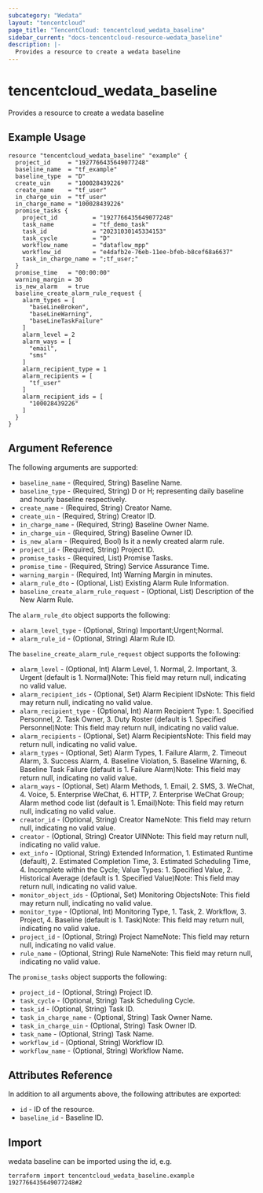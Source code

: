 ```yaml
---
subcategory: "Wedata"
layout: "tencentcloud"
page_title: "TencentCloud: tencentcloud_wedata_baseline"
sidebar_current: "docs-tencentcloud-resource-wedata_baseline"
description: |-
  Provides a resource to create a wedata baseline
---
```


# tencentcloud_wedata_baseline

Provides a resource to create a wedata baseline

## Example Usage

```hcl
resource "tencentcloud_wedata_baseline" "example" {
  project_id     = "1927766435649077248"
  baseline_name  = "tf_example"
  baseline_type  = "D"
  create_uin     = "100028439226"
  create_name    = "tf_user"
  in_charge_uin  = "tf_user"
  in_charge_name = "100028439226"
  promise_tasks {
    project_id          = "1927766435649077248"
    task_name           = "tf_demo_task"
    task_id             = "20231030145334153"
    task_cycle          = "D"
    workflow_name       = "dataflow_mpp"
    workflow_id         = "e4dafb2e-76eb-11ee-bfeb-b8cef68a6637"
    task_in_charge_name = ";tf_user;"
  }
  promise_time   = "00:00:00"
  warning_margin = 30
  is_new_alarm   = true
  baseline_create_alarm_rule_request {
    alarm_types = [
      "baseLineBroken",
      "baseLineWarning",
      "baseLineTaskFailure"
    ]
    alarm_level = 2
    alarm_ways = [
      "email",
      "sms"
    ]
    alarm_recipient_type = 1
    alarm_recipients = [
      "tf_user"
    ]
    alarm_recipient_ids = [
      "100028439226"
    ]
  }
}
```

## Argument Reference

The following arguments are supported:

* `baseline_name` - (Required, String) Baseline Name.
* `baseline_type` - (Required, String) D or H; representing daily baseline and hourly baseline respectively.
* `create_name` - (Required, String) Creator Name.
* `create_uin` - (Required, String) Creator ID.
* `in_charge_name` - (Required, String) Baseline Owner Name.
* `in_charge_uin` - (Required, String) Baseline Owner ID.
* `is_new_alarm` - (Required, Bool) Is it a newly created alarm rule.
* `project_id` - (Required, String) Project ID.
* `promise_tasks` - (Required, List) Promise Tasks.
* `promise_time` - (Required, String) Service Assurance Time.
* `warning_margin` - (Required, Int) Warning Margin in minutes.
* `alarm_rule_dto` - (Optional, List) Existing Alarm Rule Information.
* `baseline_create_alarm_rule_request` - (Optional, List) Description of the New Alarm Rule.

The `alarm_rule_dto` object supports the following:

* `alarm_level_type` - (Optional, String) Important;Urgent;Normal.
* `alarm_rule_id` - (Optional, String) Alarm Rule ID.

The `baseline_create_alarm_rule_request` object supports the following:

* `alarm_level` - (Optional, Int) Alarm Level, 1. Normal, 2. Important, 3. Urgent (default is 1. Normal)Note: This field may return null, indicating no valid value.
* `alarm_recipient_ids` - (Optional, Set) Alarm Recipient IDsNote: This field may return null, indicating no valid value.
* `alarm_recipient_type` - (Optional, Int) Alarm Recipient Type: 1. Specified Personnel, 2. Task Owner, 3. Duty Roster (default is 1. Specified Personnel)Note: This field may return null, indicating no valid value.
* `alarm_recipients` - (Optional, Set) Alarm RecipientsNote: This field may return null, indicating no valid value.
* `alarm_types` - (Optional, Set) Alarm Types, 1. Failure Alarm, 2. Timeout Alarm, 3. Success Alarm, 4. Baseline Violation, 5. Baseline Warning, 6. Baseline Task Failure (default is 1. Failure Alarm)Note: This field may return null, indicating no valid value.
* `alarm_ways` - (Optional, Set) Alarm Methods, 1. Email, 2. SMS, 3. WeChat, 4. Voice, 5. Enterprise WeChat, 6. HTTP, 7. Enterprise WeChat Group; Alarm method code list (default is 1. Email)Note: This field may return null, indicating no valid value.
* `creator_id` - (Optional, String) Creator NameNote: This field may return null, indicating no valid value.
* `creator` - (Optional, String) Creator UINNote: This field may return null, indicating no valid value.
* `ext_info` - (Optional, String) Extended Information, 1. Estimated Runtime (default), 2. Estimated Completion Time, 3. Estimated Scheduling Time, 4. Incomplete within the Cycle; Value Types: 1. Specified Value, 2. Historical Average (default is 1. Specified Value)Note: This field may return null, indicating no valid value.
* `monitor_object_ids` - (Optional, Set) Monitoring ObjectsNote: This field may return null, indicating no valid value.
* `monitor_type` - (Optional, Int) Monitoring Type, 1. Task, 2. Workflow, 3. Project, 4. Baseline (default is 1. Task)Note: This field may return null, indicating no valid value.
* `project_id` - (Optional, String) Project NameNote: This field may return null, indicating no valid value.
* `rule_name` - (Optional, String) Rule NameNote: This field may return null, indicating no valid value.

The `promise_tasks` object supports the following:

* `project_id` - (Optional, String) Project ID.
* `task_cycle` - (Optional, String) Task Scheduling Cycle.
* `task_id` - (Optional, String) Task ID.
* `task_in_charge_name` - (Optional, String) Task Owner Name.
* `task_in_charge_uin` - (Optional, String) Task Owner ID.
* `task_name` - (Optional, String) Task Name.
* `workflow_id` - (Optional, String) Workflow ID.
* `workflow_name` - (Optional, String) Workflow Name.

## Attributes Reference

In addition to all arguments above, the following attributes are exported:

* `id` - ID of the resource.
* `baseline_id` - Baseline ID.


## Import

wedata baseline can be imported using the id, e.g.

```
terraform import tencentcloud_wedata_baseline.example 1927766435649077248#2
```

